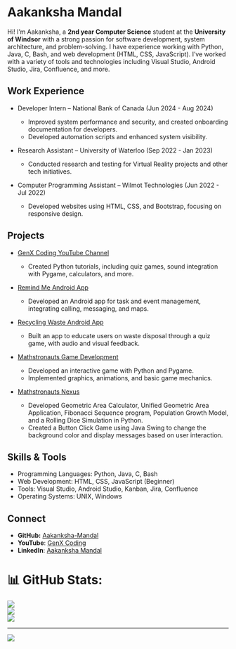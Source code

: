 # Aakanksha Mandal

Hi! I’m Aakanksha, a **2nd year Computer Science** student at the **University of Windsor** with a strong passion for software development, system architecture, and problem-solving. I have experience working with Python, Java, C, Bash, and web development (HTML, CSS, JavaScript). I’ve worked with a variety of tools and technologies including Visual Studio, Android Studio, Jira, Confluence, and more.

## Work Experience
- Developer Intern – National Bank of Canada (Jun 2024 - Aug 2024)
  - Improved system performance and security, and created onboarding documentation for developers.
  - Developed automation scripts and enhanced system visibility.
    
- Research Assistant – University of Waterloo (Sep 2022 - Jan 2023)
  - Conducted research and testing for Virtual Reality projects and other tech initiatives.
    
- Computer Programming Assistant – Wilmot Technologies (Jun 2022 - Jul 2022)
  - Developed websites using HTML, CSS, and Bootstrap, focusing on responsive design.

## Projects
- [GenX Coding YouTube Channel](https://www.youtube.com/@genxcoding55)
  - Created Python tutorials, including quiz games, sound integration with Pygame, calculators, and more.
    
- [Remind Me Android App](https://github.com/Aakanksha-Mandal/Technovation-RemindMe)
  - Developed an Android app for task and event management, integrating calling, messaging, and maps.
    
- [Recycling Waste Android App](https://www.youtube.com/watch?v=QrmcLz7-tk8)
  - Built an app to educate users on waste disposal through a quiz game, with audio and visual feedback.
 
- [Mathstronauts Game Development](https://github.com/Aakanksha-Mandal/Mathstronauts-Game-Developement)
  - Developed an interactive game with Python and Pygame.
  - Implemented graphics, animations, and basic game mechanics.
 
- [Mathstronauts Nexus](https://github.com/Aakanksha-Mandal/Mathstronauts-Nexus)
  - Developed Geometric Area Calculator, Unified Geometric Area Application, Fibonacci Sequence program, Population Growth Model, and a Rolling Dice Simulation in Python.
  - Created a Button Click Game using Java Swing to change the background color and display messages based on user interaction.

## Skills & Tools
- Programming Languages: Python, Java, C, Bash
- Web Development: HTML, CSS, JavaScript (Beginner)
- Tools: Visual Studio, Android Studio, Kanban, Jira, Confluence
- Operating Systems: UNIX, Windows

## Connect
- **GitHub:** [Aakanksha-Mandal](https://github.com/Aakanksha-Mandal)
- **YouTube**: [GenX Coding](https://www.youtube.com/@genxcoding55)
- **LinkedIn**: [Aakanksha Mandal](https://www.linkedin.com/in/aakanksha-mandal/)


# 📊 GitHub Stats:
![](https://github-readme-stats.vercel.app/api?username=Aakanksha-Mandal&theme=merko&hide_border=false&include_all_commits=false&count_private=false)<br/>
![](https://nirzak-streak-stats.vercel.app/?user=Aakanksha-Mandal&theme=merko&hide_border=false)<br/>
![](https://github-readme-stats.vercel.app/api/top-langs/?username=Aakanksha-Mandal&theme=merko&hide_border=false&include_all_commits=false&count_private=false&layout=compact)

---
[![](https://visitcount.itsvg.in/api?id=Aakanksha-Mandal&icon=0&color=0)](https://visitcount.itsvg.in)

<!-- Proudly created with GPRM ( https://gprm.itsvg.in ) -->
